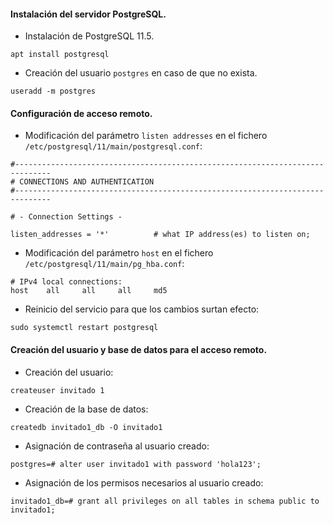 #### Instalación del servidor PostgreSQL.
- Instalación de PostgreSQL 11.5.
~~~
apt install postgresql
~~~

- Creación del usuario `postgres` en caso de que no exista.
~~~
useradd -m postgres
~~~

#### Configuración de acceso remoto.
- Modificación del parámetro `listen addresses` en el fichero `/etc/postgresql/11/main/postgresql.conf`:
~~~
#------------------------------------------------------------------------------
# CONNECTIONS AND AUTHENTICATION
#------------------------------------------------------------------------------

# - Connection Settings -

listen_addresses = '*'          # what IP address(es) to listen on;
~~~

- Modificación del parámetro `host` en el fichero `/etc/postgresql/11/main/pg_hba.conf`:
~~~
# IPv4 local connections:
host	all		all		all		md5
~~~

- Reinicio del servicio para que los cambios surtan efecto:
~~~
sudo systemctl restart postgresql
~~~

#### Creación del usuario y base de datos para el acceso remoto.
- Creación del usuario:
~~~
createuser invitado 1
~~~

- Creación de la base de datos:
~~~
createdb invitado1_db -O invitado1
~~~

- Asignación de contraseña al usuario creado:
~~~
postgres=# alter user invitado1 with password 'hola123';
~~~

- Asignación de los permisos necesarios al usuario creado:
~~~
invitado1_db=# grant all privileges on all tables in schema public to invitado1;
~~~
